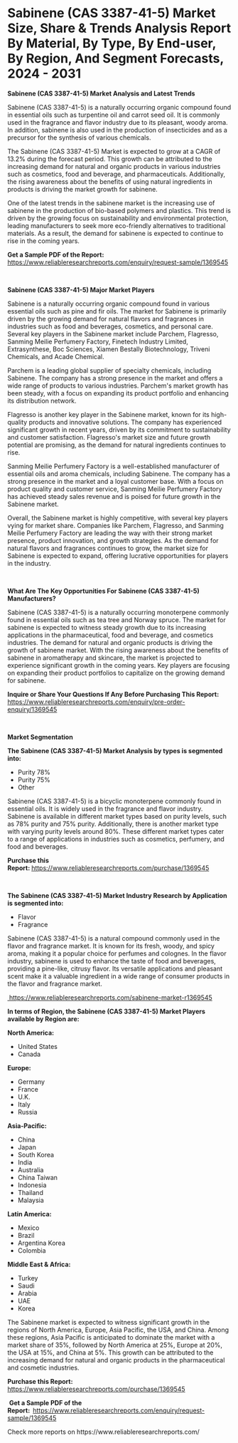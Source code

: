 <p><h1>Sabinene (CAS 3387-41-5) Market Size, Share & Trends Analysis Report By Material, By Type, By End-user, By Region, And Segment Forecasts, 2024 - 2031</h1></p><p><strong>Sabinene (CAS 3387-41-5) Market Analysis and Latest Trends</strong></p>
<p><p>Sabinene (CAS 3387-41-5) is a naturally occurring organic compound found in essential oils such as turpentine oil and carrot seed oil. It is commonly used in the fragrance and flavor industry due to its pleasant, woody aroma. In addition, sabinene is also used in the production of insecticides and as a precursor for the synthesis of various chemicals.</p><p>The Sabinene (CAS 3387-41-5) Market is expected to grow at a CAGR of 13.2% during the forecast period. This growth can be attributed to the increasing demand for natural and organic products in various industries such as cosmetics, food and beverage, and pharmaceuticals. Additionally, the rising awareness about the benefits of using natural ingredients in products is driving the market growth for sabinene.</p><p>One of the latest trends in the sabinene market is the increasing use of sabinene in the production of bio-based polymers and plastics. This trend is driven by the growing focus on sustainability and environmental protection, leading manufacturers to seek more eco-friendly alternatives to traditional materials. As a result, the demand for sabinene is expected to continue to rise in the coming years.</p></p>
<p><strong>Get a Sample PDF of the Report:&nbsp;</strong> <a href="https://www.reliableresearchreports.com/enquiry/request-sample/1369545">https://www.reliableresearchreports.com/enquiry/request-sample/1369545</a></p>
<p>&nbsp;</p>
<p><strong>Sabinene (CAS 3387-41-5) Major Market Players</strong></p>
<p><p>Sabinene is a naturally occurring organic compound found in various essential oils such as pine and fir oils. The market for Sabinene is primarily driven by the growing demand for natural flavors and fragrances in industries such as food and beverages, cosmetics, and personal care. Several key players in the Sabinene market include Parchem, Flagresso, Sanming Meilie Perfumery Factory, Finetech Industry Limited, Extrasynthese, Boc Sciences, Xiamen Bestally Biotechnology, Triveni Chemicals, and Acade Chemical.</p><p>Parchem is a leading global supplier of specialty chemicals, including Sabinene. The company has a strong presence in the market and offers a wide range of products to various industries. Parchem's market growth has been steady, with a focus on expanding its product portfolio and enhancing its distribution network.</p><p>Flagresso is another key player in the Sabinene market, known for its high-quality products and innovative solutions. The company has experienced significant growth in recent years, driven by its commitment to sustainability and customer satisfaction. Flagresso's market size and future growth potential are promising, as the demand for natural ingredients continues to rise.</p><p>Sanming Meilie Perfumery Factory is a well-established manufacturer of essential oils and aroma chemicals, including Sabinene. The company has a strong presence in the market and a loyal customer base. With a focus on product quality and customer service, Sanming Meilie Perfumery Factory has achieved steady sales revenue and is poised for future growth in the Sabinene market.</p><p>Overall, the Sabinene market is highly competitive, with several key players vying for market share. Companies like Parchem, Flagresso, and Sanming Meilie Perfumery Factory are leading the way with their strong market presence, product innovation, and growth strategies. As the demand for natural flavors and fragrances continues to grow, the market size for Sabinene is expected to expand, offering lucrative opportunities for players in the industry.</p></p>
<p>&nbsp;</p>
<p><strong>What Are The Key Opportunities For Sabinene (CAS 3387-41-5) Manufacturers?</strong></p>
<p><p>Sabinene (CAS 3387-41-5) is a naturally occurring monoterpene commonly found in essential oils such as tea tree and Norway spruce. The market for sabinene is expected to witness steady growth due to its increasing applications in the pharmaceutical, food and beverage, and cosmetics industries. The demand for natural and organic products is driving the growth of sabinene market. With the rising awareness about the benefits of sabinene in aromatherapy and skincare, the market is projected to experience significant growth in the coming years. Key players are focusing on expanding their product portfolios to capitalize on the growing demand for sabinene.</p></p>
<p><strong>Inquire or Share Your Questions If Any Before Purchasing This Report:</strong> <a href="https://www.reliableresearchreports.com/enquiry/pre-order-enquiry/1369545">https://www.reliableresearchreports.com/enquiry/pre-order-enquiry/1369545</a></p>
<p>&nbsp;</p>
<p><strong>Market Segmentation</strong></p>
<p><strong>The Sabinene (CAS 3387-41-5) Market Analysis by types is segmented into:</strong></p>
<p><ul><li>Purity 78%</li><li>Purity 75%</li><li>Other</li></ul></p>
<p><p>Sabinene (CAS 3387-41-5) is a bicyclic monoterpene commonly found in essential oils. It is widely used in the fragrance and flavor industry. Sabinene is available in different market types based on purity levels, such as 78% purity and 75% purity. Additionally, there is another market type with varying purity levels around 80%. These different market types cater to a range of applications in industries such as cosmetics, perfumery, and food and beverages.</p></p>
<p><strong>Purchase this Report:&nbsp;</strong><a href="https://www.reliableresearchreports.com/purchase/1369545">https://www.reliableresearchreports.com/purchase/1369545</a></p>
<p>&nbsp;</p>
<p><strong>The Sabinene (CAS 3387-41-5) Market Industry Research by Application is segmented into:</strong></p>
<p><ul><li>Flavor</li><li>Fragrance</li></ul></p>
<p><p>Sabinene (CAS 3387-41-5) is a natural compound commonly used in the flavor and fragrance market. It is known for its fresh, woody, and spicy aroma, making it a popular choice for perfumes and colognes. In the flavor industry, sabinene is used to enhance the taste of food and beverages, providing a pine-like, citrusy flavor. Its versatile applications and pleasant scent make it a valuable ingredient in a wide range of consumer products in the flavor and fragrance market.</p></p>
<p><a href="https://www.reliableresearchreports.com/sabinene-market-r1369545">&nbsp;https://www.reliableresearchreports.com/sabinene-market-r1369545</a></p>
<p><strong>In terms of Region, the Sabinene (CAS 3387-41-5) Market Players available by Region are:</strong></p>
<p>
    <p> <strong> North America: </strong>
        <ul>
            <li>United States</li>
            <li>Canada</li>
        </ul>
        </p> 
    <p> <strong> Europe: </strong>
        <ul>
            <li>Germany</li>
            <li>France</li>
            <li>U.K.</li>
            <li>Italy</li>
            <li>Russia</li>
        </ul>
        </p> 
    <p> <strong> Asia-Pacific: </strong>
        <ul>
            <li>China</li>
            <li>Japan</li>
            <li>South Korea</li>
            <li>India</li>
            <li>Australia</li>
            <li>China Taiwan</li>
            <li>Indonesia</li>
            <li>Thailand</li>
            <li>Malaysia</li>
        </ul>
        </p> 
    <p> <strong> Latin America: </strong>
        <ul>
            <li>Mexico</li>
            <li>Brazil</li>
            <li>Argentina Korea</li>
            <li>Colombia</li>
        </ul>
        </p> 
    <p> <strong> Middle East & Africa: </strong>
        <ul>
            <li>Turkey</li>
            <li>Saudi</li>
            <li>Arabia</li>
            <li>UAE</li>
            <li>Korea</li>
        </ul>
    </p>
    </p>
<p><p>The Sabinene market is expected to witness significant growth in the regions of North America, Europe, Asia Pacific, the USA, and China. Among these regions, Asia Pacific is anticipated to dominate the market with a market share of 35%, followed by North America at 25%, Europe at 20%, the USA at 15%, and China at 5%. This growth can be attributed to the increasing demand for natural and organic products in the pharmaceutical and cosmetic industries.</p></p>
<p><strong>Purchase this Report: </strong><a href="https://www.reliableresearchreports.com/purchase/1369545">https://www.reliableresearchreports.com/purchase/1369545</a></p>
<p>&nbsp;<strong>Get a Sample PDF of the Report:&nbsp;&nbsp;</strong><a href="https://www.reliableresearchreports.com/enquiry/request-sample/1369545">https://www.reliableresearchreports.com/enquiry/request-sample/1369545</a></p>
<p><strong></strong></p>
<p>Check more reports on https://www.reliableresearchreports.com/</p>